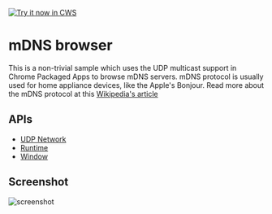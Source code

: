 <a target="_blank" href="https://chrome.google.com/webstore/detail/kipighjpklofchgbdgclfaoccdlghidp">![Try it now in CWS](https://raw.github.com/GoogleChrome/chrome-app-samples/master/tryitnowbutton.png "Click here to install this sample from the Chrome Web Store")</a>


# mDNS browser

This is a non-trivial sample which uses the UDP multicast support in Chrome Packaged Apps to browse mDNS servers. mDNS protocol is usually used for home appliance devices, like the Apple's Bonjour. Read more about the mDNS protocol at this [Wikipedia's article](http://en.wikipedia.org/wiki/Multicast_DNS)


## APIs

* [UDP Network](http://developer.chrome.com/apps/app_network.html#udp)
* [Runtime](http://developer.chrome.com/apps/app.runtime.html)
* [Window](http://developer.chrome.com/apps/app.window.html)

     
## Screenshot
![screenshot](https://raw.github.com/GoogleChrome/chrome-app-samples/master/mdns-browser/assets/screenshot_1280_800.png)


